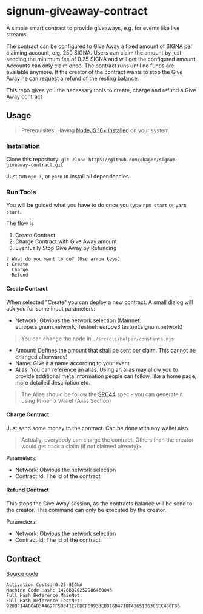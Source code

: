 
# signum-giveaway-contract

A simple smart contract to provide giveaways, e.g. for events like live streams

The contract can be configured to Give Away a fixed amount of SIGNA per claiming account, e.g. 250 SIGNA.
Users can claim the amount by just sending the minimum fee of 0.25 SIGNA and will get the configured amount.
Accounts can only claim once. The contract runs until no funds are available anymore. 
If the creator of the contract wants to stop the Give Away he can request a refund of the resting balance.

This repo gives you the necessary tools to create, charge and refund a Give Away contract

## Usage

> Prerequisites:  Having [NodeJS 16+ installed](https://nodejs.org/en/download) on your system

### Installation

Clone this repository: `git clone https://github.com/ohager/signum-giveaway-contract.git`

Just run `npm i`, or `yarn` to install all dependencies

### Run Tools

You will be guided what you have to do once you type `npm start` or `yarn start`. 

The flow is

1. Create Contract
2. Charge Contract with Give Away amount
3. Eventually Stop Give Away by Refunding

```
? What do you want to do? (Use arrow keys)
❯ Create 
  Charge 
  Refund 
```

#### Create Contract

When selected "Create" you can deploy a new contract. A small dialog will ask you for some input parameters:

- Network: Obvious the network selection (Mainnet: europe.signum.network, Testnet: europe3.testnet.signum.network)
> You can change the node in `./src/cli/helper/constants.mjs`

- Amount: Defines the amount that shall be sent per claim. This cannot be changed afterwards!
- Name: Give it a name according to your event
- Alias: You can reference an alias. Using an alias may allow you to provide additional meta information people can follow, like a home page, more detailed description etc.
> The Alias should be follow the [SRC44](https://github.com/signum-network/SIPs/blob/master/SIP/sip-44.md) spec - you can generate it using Phoenix Wallet (Alias Section)


#### Charge Contract

Just send some money to the contract. Can be done with any wallet also. 
> Actually, everybody can charge the contract. Others than the creator would get back a claim (if not claimed already)> 

Parameters:
- Network: Obvious the network selection
- Contract Id: The id of the contract


#### Refund Contract

This stops the Give Away session, as the contracts balance will be send to the creator. This command can only be executed by the creator.

Parameters:
- Network: Obvious the network selection
- Contract Id: The id of the contract


## Contract 

[Source code](https://github.com/ohager/signum-giveaway-contract/blob/main/contract/claimContract.smart.c) 

```
Activation Costs: 0.25 SIGNA
Machine Code Hash: 14708020252986460043
Full Hash Reference MainNet: 
Full Hash Reference TestNet: 920BF14AB0AD3A462FF50341E7EBCF09933EBD16D4718F42651063C6EC406F06 
```
